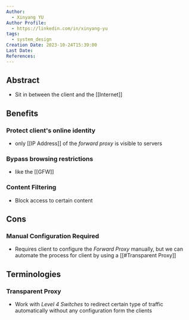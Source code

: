 ```yaml
---
Author:
  - Xinyang YU
Author Profile:
  - https://linkedin.com/in/xinyang-yu
tags:
  - system_design
Creation Date: 2023-10-24T15:39:00
Last Date: 
References:
---
```

## Abstract
- Sit in between the client and the [[Internet]]


## Benefits
### Protect client's online identity
- only [[IP Address]] of the *forward proxy* is visible to servers
### Bypass browsing restrictions 
- like the [[GFW]]
### Content Filtering
- Block access to certain content

## Cons
### Manual Configuration Required
- Requires client to configure the *Forward Proxy* manually, but we can automate the process for client by using a [[#Transparent Proxy]]


## Terminologies 
### Transparent Proxy
- Work with *Level 4 Switches* to redirect certain type of traffic automatically without any configuration form the clients